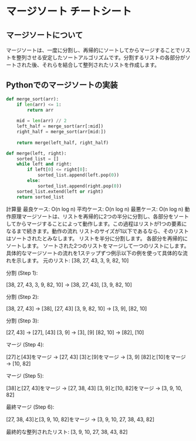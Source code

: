 # マージソート チートシート

## マージソートについて
マージソートは、一度に分割し、再帰的にソートしてからマージすることでリストを整列させる安定したソートアルゴリズムです。分割するリストの各部分がソートされた後、それらを結合して整列されたリストを作成します。

## Pythonでのマージソートの実装
```python
def merge_sort(arr):
    if len(arr) <= 1:
        return arr
    
    mid = len(arr) // 2
    left_half = merge_sort(arr[:mid])
    right_half = merge_sort(arr[mid:])
    
    return merge(left_half, right_half)

def merge(left, right):
    sorted_list = []
    while left and right:
        if left[0] <= right[0]:
            sorted_list.append(left.pop(0))
        else:
            sorted_list.append(right.pop(0))
    sorted_list.extend(left or right)
    return sorted_list
```
計算量
最良ケース: O(n log n)
平均ケース: O(n log n)
最悪ケース: O(n log n)
動作原理マージソートは、リストを再帰的に2つの半分に分割し、各部分をソートしてからマージすることによって動作します。この過程はリストが1つの要素になるまで続きます。動作の流れ
リストのサイズが1以下であるなら、そのリストはソートされたとみなします。
リストを半分に分割します。
各部分を再帰的にソートします。
ソートされた2つのリストをマージして一つのリストにします。
具体的なマージソートの流れを1ステップずつ例示以下の例を使って具体的な流れを示します。
元のリスト: [38, 27, 43, 3, 9, 82, 10]

分割 (Step 1):

[38, 27, 43, 3, 9, 82, 10] → [38, 27, 43], [3, 9, 82, 10]



分割 (Step 2):

[38, 27, 43] → [38], [27, 43]
[3, 9, 82, 10] → [3, 9], [82, 10]



分割 (Step 3):

[27, 43] → [27], [43]
[3, 9] → [3], [9]
[82, 10] → [82], [10]



マージ (Step 4):

[27]と[43]をマージ → [27, 43]
[3]と[9]をマージ → [3, 9]
[82]と[10]をマージ → [10, 82]



マージ (Step 5):

[38]と[27, 43]をマージ → [27, 38, 43]
[3, 9]と[10, 82]をマージ → [3, 9, 10, 82]



最終マージ (Step 6):

[27, 38, 43]と[3, 9, 10, 82]をマージ → [3, 9, 10, 27, 38, 43, 82]


最終的な整列されたリスト: [3, 9, 10, 27, 38, 43, 82]